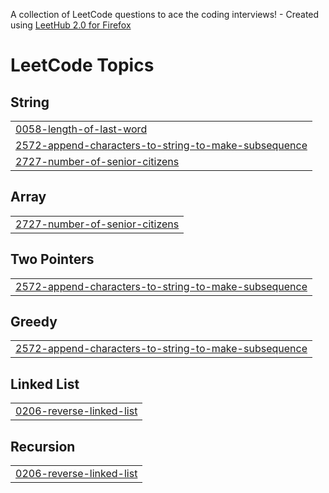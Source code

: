 A collection of LeetCode questions to ace the coding interviews! - Created using [LeetHub 2.0 for Firefox](https://github.com/maitreya2954/LeetHub-2.0-Firefox)
<!---LeetCode Topics Start-->
# LeetCode Topics
## String
|  |
| ------- |
| [0058-length-of-last-word](https://github.com/shridhiaggarwal/Leetcode_practice/tree/master/0058-length-of-last-word) |
| [2572-append-characters-to-string-to-make-subsequence](https://github.com/shridhiaggarwal/Leetcode_practice/tree/master/2572-append-characters-to-string-to-make-subsequence) |
| [2727-number-of-senior-citizens](https://github.com/shridhiaggarwal/Leetcode_practice/tree/master/2727-number-of-senior-citizens) |
## Array
|  |
| ------- |
| [2727-number-of-senior-citizens](https://github.com/shridhiaggarwal/Leetcode_practice/tree/master/2727-number-of-senior-citizens) |
## Two Pointers
|  |
| ------- |
| [2572-append-characters-to-string-to-make-subsequence](https://github.com/shridhiaggarwal/Leetcode_practice/tree/master/2572-append-characters-to-string-to-make-subsequence) |
## Greedy
|  |
| ------- |
| [2572-append-characters-to-string-to-make-subsequence](https://github.com/shridhiaggarwal/Leetcode_practice/tree/master/2572-append-characters-to-string-to-make-subsequence) |
## Linked List
|  |
| ------- |
| [0206-reverse-linked-list](https://github.com/shridhiaggarwal/Leetcode_practice/tree/master/0206-reverse-linked-list) |
## Recursion
|  |
| ------- |
| [0206-reverse-linked-list](https://github.com/shridhiaggarwal/Leetcode_practice/tree/master/0206-reverse-linked-list) |
<!---LeetCode Topics End-->